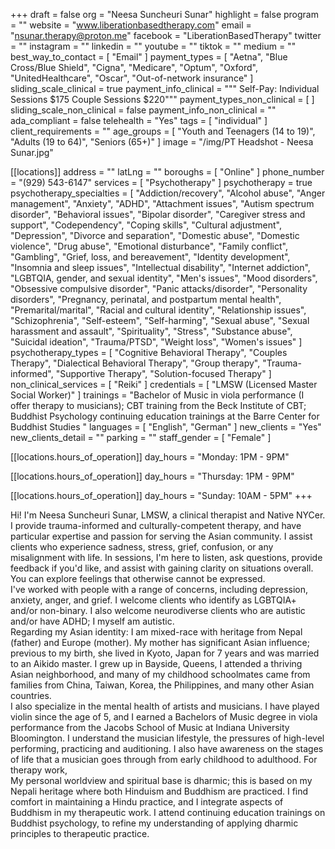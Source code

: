 +++
draft = false
org = "Neesa Suncheuri Sunar"
highlight = false
program = ""
website = "www.liberationbasedtherapy.com"
email = "nsunar.therapy@proton.me"
facebook = "LiberationBasedTherapy"
twitter = ""
instagram = ""
linkedin = ""
youtube = ""
tiktok = ""
medium = ""
best_way_to_contact = [ "Email" ]
payment_types = [
  "Aetna",
  "Blue Cross/Blue Shield",
  "Cigna",
  "Medicare",
  "Optum",
  "Oxford",
  "UnitedHealthcare",
  "Oscar",
  "Out-of-network insurance"
]
sliding_scale_clinical = true
payment_info_clinical = """
Self-Pay:
Individual Sessions $175
Couple Sessions $220"""
payment_types_non_clinical = [ ]
sliding_scale_non_clinical = false
payment_info_non_clinical = ""
ada_compliant = false
telehealth = "Yes"
tags = [ "individual" ]
client_requirements = ""
age_groups = [
  "Youth and Teenagers (14 to 19)",
  "Adults (19 to 64)",
  "Seniors (65+)"
]
image = "/img/PT Headshot - Neesa Sunar.jpg"

[[locations]]
address = ""
latLng = ""
boroughs = [ "Online" ]
phone_number = "(929) 543-6147"
services = [ "Psychotherapy" ]
psychotherapy = true
psychotherapy_specialties = [
  "Addiction/recovery",
  "Alcohol abuse",
  "Anger management",
  "Anxiety",
  "ADHD",
  "Attachment issues",
  "Autism spectrum disorder",
  "Behavioral issues",
  "Bipolar disorder",
  "Caregiver stress and support",
  "Codependency",
  "Coping skills",
  "Cultural adjustment",
  "Depression",
  "Divorce and separation",
  "Domestic abuse",
  "Domestic violence",
  "Drug abuse",
  "Emotional disturbance",
  "Family conflict",
  "Gambling",
  "Grief, loss, and bereavement",
  "Identity development",
  "Insomnia and sleep issues",
  "Intellectual disability",
  "Internet addiction",
  "LGBTQIA, gender, and sexual identity",
  "Men's issues",
  "Mood disorders",
  "Obsessive compulsive disorder",
  "Panic attacks/disorder",
  "Personality disorders",
  "Pregnancy, perinatal, and postpartum mental health",
  "Premarital/marital",
  "Racial and cultural identity",
  "Relationship issues",
  "Schizophrenia",
  "Self-esteem",
  "Self-harming",
  "Sexual abuse",
  "Sexual harassment and assault",
  "Spirituality",
  "Stress",
  "Substance abuse",
  "Suicidal ideation",
  "Trauma/PTSD",
  "Weight loss",
  "Women's issues"
]
psychotherapy_types = [
  "Cognitive Behavioral Therapy",
  "Couples Therapy",
  "Dialectical Behavioral Therapy",
  "Group therapy",
  "Trauma-informed",
  "Supportive Therapy",
  "Solution-focused Therapy"
]
non_clinical_services = [ "Reiki" ]
credentials = [ "LMSW (Licensed Master Social Worker)" ]
trainings = "Bachelor of Music in viola performance (I offer therapy to musicians); CBT training from the Beck Institute of CBT; Buddhist Psychology continuing education trainings at the Barre Center for Buddhist Studies "
languages = [ "English", "German" ]
new_clients = "Yes"
new_clients_detail = ""
parking = ""
staff_gender = [ "Female" ]

  [[locations.hours_of_operation]]
  day_hours = "Monday: 1PM - 9PM"

  [[locations.hours_of_operation]]
  day_hours = "Thursday: 1PM - 9PM"

  [[locations.hours_of_operation]]
  day_hours = "Sunday: 10AM - 5PM"
+++

Hi! I'm Neesa Suncheuri Sunar, LMSW, a clinical therapist and Native NYCer. I provide trauma-informed and culturally-competent therapy, and have particular expertise and passion for serving the Asian community. I assist clients who experience sadness, stress, grief, confusion, or any misalignment with life. In sessions, I'm here to listen, ask questions, provide feedback if you'd like, and assist with gaining clarity on situations overall. You can explore feelings that otherwise cannot be expressed. <br>
I've worked with people with a range of concerns, including depression, anxiety, anger, and grief. I welcome clients who identify as LGBTQIA+ and/or non-binary. I also welcome neurodiverse clients who are autistic and/or have ADHD; I myself am autistic. <br>
Regarding my Asian identity: I am mixed-race with heritage from Nepal (father) and Europe (mother). My mother has significant Asian influence; previous to my birth, she lived in Kyoto, Japan for 7 years and was married to an Aikido master. I grew up in Bayside, Queens, I attended a thriving Asian neighborhood, and many of my childhood schoolmates came from families from China, Taiwan, Korea, the Philippines, and many other Asian countries. <br>
I also specialize in the mental health of artists and musicians. I have played violin since the age of 5, and I earned a Bachelors of Music degree in viola performance from the Jacobs School of Music at Indiana University Bloomington. I understand the musician lifestyle, the pressures of high-level performing, practicing and auditioning. I also have awareness on the stages of life that a musician goes through from early childhood to adulthood. For therapy work, <br>
My personal worldview and spiritual base is dharmic; this is based on my Nepali heritage where both Hinduism and Buddhism are practiced. I find comfort in maintaining a Hindu practice, and I integrate aspects of Buddhism in my therapeutic work.  I attend continuing education trainings on Buddhist psychology, to refine my understanding of applying dharmic principles to therapeutic practice. <br>
